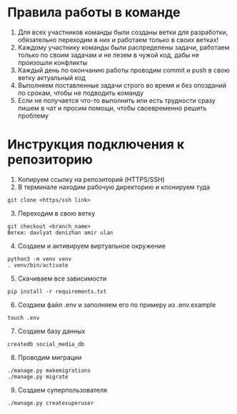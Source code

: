 # Правила работы в команде
1. Для всех участников команды были созданы ветки для разработки, обязательно переходим в них и работаем только в своих ветках!
2. Каждому участнику команды были распределены задачи, работаем только по своим задачам и не лезем в чужой код, дабы не произошли конфликты
3. Каждый день по окончанию работы проводим commit и push в свою ветку актуальный код
4. Выполняем поставленные задачи строго во время и без опозданий по срокам, чтобы не подводить команду
5. Если не получается что-то выполнить или есть трудности сразу пишем в чат и просим помощи, чтобы своевременно решить проблему

# Инструкция подключения к репозиторию

1. Копируем ссылку на репозиторий (HTTPS/SSH)
2. В терминале находим рабочую директорию и клонируем туда  
 ```
git clone <https/ssh link>
 ```
3. Переходим в свою ветку 
```
git checkout <branch_name>
Ветки: davlyat denizhan amir ulan
```
4. Создаем и активируем виртуальное окружение  
```
python3 -m venv venv
. venv/bin/activate
```
5. Скачиваем все зависимости
```
pip install -r requirements.txt
```
6. Создаем файл .env и заполняем его по примеру из .env.example
```
touch .env
```
7. Создаем базу данных
```
createdb social_media_db
```
8. Проводим миграции
```
./manage.py makemigrations
./manage.py migrate
```
9. Создаем суперпользователя
```
./manage.py createsuperuser
```